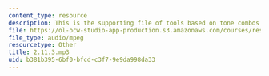 ```yaml
---
content_type: resource
description: This is the supporting file of tools based on tone combos.
file: https://ol-ocw-studio-app-production.s3.amazonaws.com/courses/res-21g-003-learning-chinese-a-foundation-course-in-mandarin-spring-2011/b381b3956bf0bfcdc3f79e9da998da33_2.11.3.mp3
file_type: audio/mpeg
resourcetype: Other
title: 2.11.3.mp3
uid: b381b395-6bf0-bfcd-c3f7-9e9da998da33
---
```

